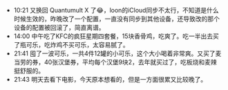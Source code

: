 - 10:21 又换回 Quantumult X 了😂，loon的iCloud同步不太行，不知道是什么时候生效的，昨晚改了一个配置，一直没有同步到其他设备，还导致改的那个设备的配置被回滚了，简直离谱。
- 14:00 中午吃了KFC的疯狂星期四套餐，15块香骨鸡，吃爽了。吃一半出去买了瓶可乐，吃炸鸡不买可乐，太容易腻了。
- 21:41 囤了一波可乐，一共4件12罐的小可乐，这个大小喝着非常爽。又买了麦当劳的券，40张汉堡券，平均每个汉堡9块2，去年就买过了，吃板烧和麦辣挺舒服的。
- 21:43 明天去看下电影，今天原本想看的，但是一方面很累又比较晚了。
